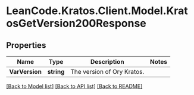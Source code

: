 # LeanCode.Kratos.Client.Model.KratosGetVersion200Response

## Properties

Name | Type | Description | Notes
------------ | ------------- | ------------- | -------------
**VarVersion** | **string** | The version of Ory Kratos. | 

[[Back to Model list]](../../README.md#documentation-for-models) [[Back to API list]](../../README.md#documentation-for-api-endpoints) [[Back to README]](../../README.md)

